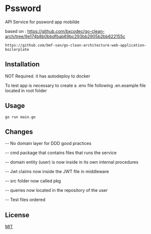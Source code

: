 # Pssword

API Service for pssword app mobilde

based on :
    https://github.com/bxcodec/go-clean-arch/tree/9e174b8b0bbdfbab69bc293bb2905b2bb622155c

    https://github.com/bmf-san/go-clean-architecture-web-application-boilerplate


## Installation

NOT Required. it has autodeploy to docker

To test app is necessary to create a .env file following .en.example file located in root folder

## Usage

```golang
go run main.go
```

## Changes
-- No domain layer for DDD good practices

-- cmd package that contains files that runs the service

-- domain entity (user) is now inside in its own internal procedures

-- Jwt claims now inside the JWT file in middleware

-- src folder now called pkg

-- queries now located in the repository of the user

-- Test files ordered

## License
[MIT](https://choosealicense.com/licenses/mit/)